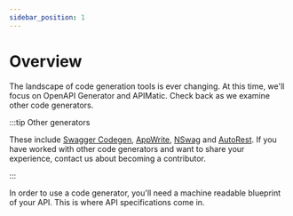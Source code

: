 ```yaml
---
sidebar_position: 1
---
```


# Overview

The landscape of code generation tools is ever changing. At this time, we'll focus on OpenAPI Generator and APIMatic. Check back as we examine other code generators. 

:::tip Other generators

These include [Swagger Codegen](https://github.com/swagger-api/swagger-codegen),  [AppWrite](https://github.com/appwrite/sdk-generator), [NSwag](https://github.com/RicoSuter/NSwag) and [AutoRest](https://github.com/Azure/autorest). If you have worked with other code generators and want to share your experience, contact us about becoming a contributor.

:::

In order to use a code generator, you'll need a machine readable blueprint of your API. This is where API specifications come in.
